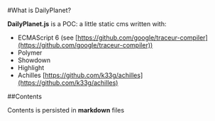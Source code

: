 #What is DailyPlanet?

**DailyPlanet.js** is a POC: a little static cms written with:

- ECMAScript 6 (see [https://github.com/google/traceur-compiler](https://github.com/google/traceur-compiler))
- Polymer
- Showdown
- Highlight
- Achilles [https://github.com/k33g/achilles](https://github.com/k33g/achilles)

##Contents

Contents is persisted in **markdown** files




